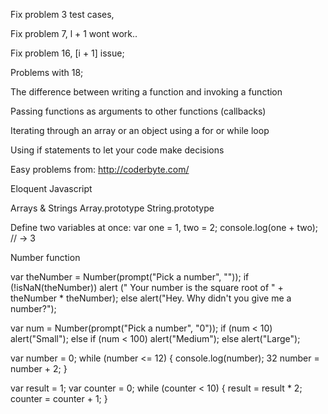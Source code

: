 Fix problem 3 test cases,

Fix problem 7, l + 1 wont work..

Fix problem 16, [i + 1] issue;

Problems with 18;




The difference between writing a function and invoking a function

Passing functions as arguments to other functions (callbacks)

Iterating through an array or an object using a for or while loop

Using if statements to let your code make decisions


Easy problems from:
http://coderbyte.com/ 

Eloquent Javascript

Arrays & Strings
	Array.prototype 
	String.prototype






Define two variables at once:
var one = 1, two = 2; console.log(one + two); // → 3

Number function


var theNumber = Number(prompt("Pick a number", "")); if (!isNaN(theNumber))
alert (" Your number is the square root of " + theNumber * theNumber);
else
alert("Hey. Why didn't you give me a number?");

var num = Number(prompt("Pick a number", "0"));
if (num < 10) alert("Small");
else if (num < 100) alert("Medium");
else alert("Large");


var number = 0;
while (number <= 12) {
console.log(number);
32
number = number + 2; }


var result = 1;
var counter = 0;
while (counter < 10) {
result = result * 2;
counter = counter + 1; }




